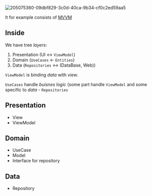 ![205075360-09dbf829-3c0d-40ca-9b34-cf0c2ed59aa5](https://user-images.githubusercontent.com/63263301/205435613-daebb4e3-d541-48de-b61a-c08041aedafa.png)

It for example consists of [MVVM](https://github.com/KidPudel/android-starter-kit/blob/main/Architecture/MVVM.md)

## Inside

We have tree _layers_:
1. Presentation (UI <-> `ViewModel`)
2. Domain (`UseCases` <- `Entities`)
3. Data (`Repositories` <-> (DataBase, Web))


`ViewModel` is binding _data_ with _view_.  

`UseCases` handle _buisnes logic_ (some part handle `ViewModel` and some specific to _data_ - `Repositories`  

## Presentation
- View
- ViewModel

## Domain
- UseCase
- Model
- Interface for repository

## Data
- Repository
